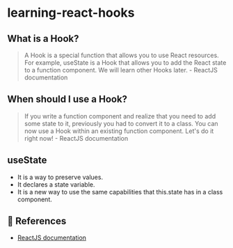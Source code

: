 # learning-react-hooks

## What is a Hook? 
> A Hook is a special function that allows you to use React resources. For example, useState is a Hook 
> that allows you to add the React state to a function component. We will learn other Hooks later. - ReactJS documentation

## When should I use a Hook? 
> If you write a function component and realize that you need to add some state to it, previously you 
> had to convert it to a class. You can now use a Hook within an existing function component. Let's do 
> it right now! - ReactJS documentation

## useState
- It is a way to preserve values.
- It declares a state variable.
- It is a new way to use the same capabilities that this.state has in a class component.

## 📰 References
- [ReactJS documentation](https://pt-br.reactjs.org/docs/hooks-state.html)
